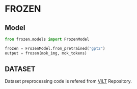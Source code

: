 # FROZEN

## Model 
```python
from frozen.models import FrozenModel

frozen = FrozenModel.from_pretrained("gpt2")
output = frozen(mok_img, mok_tokens)
```

## DATASET
Dataset preprocessing code is refered from [ViLT](https://github.com/dandelin/ViLT/tree/master/vilt/utils) Repository.
